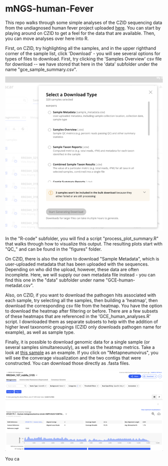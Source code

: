 # mNGS-human-Fever

This repo walks through some simple analyses of the CZID sequencing data from the undiagnosed human fever project uploaded [here](https://czid.org/my_data?currentDisplay=table&currentTab=samples&mapSidebarTab=summary&projectId=516&showFilters=true&showStats=true&updatedAt=2022-01-06T04%3A24%3A21.974Z&workflow=short-read-mngs). You can start by playing around on CZID to get a feel for the data that are available. Then, you can move analyses over here into R.

First, on CZID, try highlighting all the samples, and in the upper righthand corner of the sample list, click 'Download' - you will see several options for types of files to download. First, try clicking the 'Samples Overview' csv file for download -- we have stored that here in the 'data' subfolder under the name "gce_sample_summary.csv". 

![](guide-pics/download-types.png)

In the "R-code" subfolder, you will find a script "process_plot_summary.R" that walks through how to visualize this output. The resulting plots start with "QC_" and can be found in the "figures" folder.

On CZID, there is also the option to download "Sample Metadata", which is user-uploaded metadata that has been uploaded with the sequences. Depending on who did the upload, however, these data are often incomplete. Here, we will supply our own metadata file instead - you can find this one in the "data" subfolder under name "GCE-human-metadat.csv". 

Also, on CZID, if you want to download the pathogen hits associated with each sample, try selecting all the samples, then building a 'heatmap', then download the corresponding csv file from the heatmap. You have the option to download the heatmap after filtering or before. There are a few subsets of these heatmaps that are referenced in the 'GCE_human_analyses.R' script. I downloaded them as separate subsets to help with the addition of higher level taxonomic groupings (CZID only downloads pathogen name for example), as well as sample type.

Finally, it is possible to download genomic data for a single sample (or several samples simultaneously), as well as the heatmap metrics. Take a look at [this sample](https://czid.org/samples/23806) as an example. If you click on "Metapneumovirus", you will see the converage visualization and the two contigs that were constructed. You can download those directly as .fasta files. 

![](guide-pics/coverage-visualization.png)

You ca
